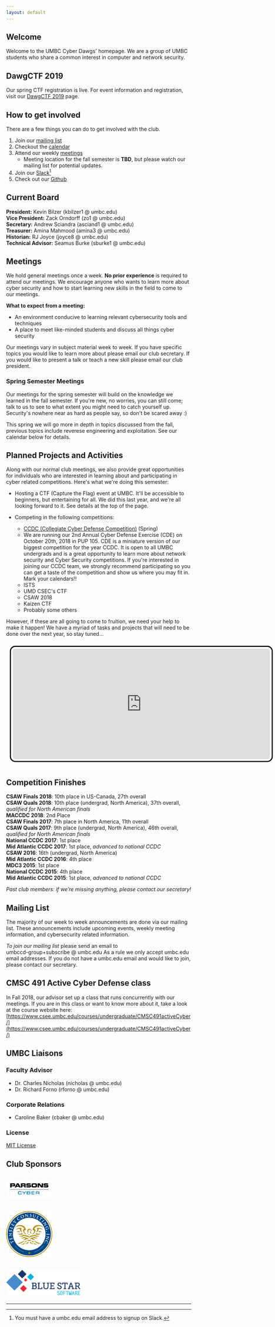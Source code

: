```yaml
---
layout: default
---
```


## Welcome

Welcome to the UMBC Cyber Dawgs' homepage. We are a group of UMBC students who
share a common interest in computer and network security.

## DawgCTF 2019

Our spring CTF registration is live. For event information and registration, visit our [DawgCTF 2019](/dawgctf) page.

## How to get involved 

There are a few things you can do to get involved with the club.

1. Join our [mailing list](#mailinglist)
2. Checkout the [calendar](#calendar)
3. Attend our weekly [meetings](#meetings)
    * Meeting location for the fall semester is **TBD**, but please watch
    our mailing list for potential updates.
4. Join our [Slack](https://umbccd.slack.com)[^1]
5. Check out our [Github](https://github.com/UMBCCyberDawgs)

## Current Board

**President:** Kevin Bilzer (kbilzer1 @ umbc.edu)  
**Vice President:** Zack Orndorff (zo1 @ umbc.edu)  
**Secretary:** Andrew Sciandra (asciand1 @ umbc.edu)  
**Treasurer:** Amina Mahmood (amina3 @ umbc.edu)<br/>
**Historian:** RJ Joyce (joyce8 @ umbc.edu)  
**Technical Advisor:** Seamus Burke (sburke1 @ umbc.edu)

## <a name="meetings">Meetings

We hold general meetings once a week. **No prior experience** is required to
attend our meetings. We encourage anyone who wants to learn more about cyber
security and how to start learning new skills in the field to come to our
meetings.

**What to expect from a meeting:**

* An environment conducive to learning relevant cybersecurity tools and
techniques
* A place to meet like-minded students and discuss all things cyber security 


Our meetings vary in subject material week to week. If you have specific topics
you would like to learn more about please email our club secretary. If you
would like to present a talk or teach a new skill please email our club
president.

### Spring Semester Meetings

Our meetings for the spring semester will build on the knowledge we learned in the fall semester. 
If you're new, no worries, you can still come; talk to us to see to what extent you might need to 
catch yourself up. Security's nowhere near as hard as people say, so don't be scared away :)

This spring we will go more in depth in topics discussed from the fall, previous topics include reverese
engineering and exploitation. See our calendar below for details.

## Planned Projects and Activities

Along with our normal club meetings, we also provide great opportunities for
individuals who are interested in learning about and participating in cyber
related competitions. Here's what we're doing this semester:

* Hosting a CTF (Capture the Flag) event at UMBC. It'll be accessible to
  beginners, but entertaining for all. We did this last year, and we're all
  looking forward to it. See details at the top of the page.

* Competing in the following competitions:
    * [CCDC (Collegiate Cyber Defense Competition)](http://maccdc.org/) (Spring)
    * We are running our 2nd Annual Cyber Defense Exercise (CDE) on October 20th, 2018 in PUP 105. CDE is a miniature version of our biggest competition for the year CCDC. It is open to all UMBC undergrads and is a great opportunity to learn more about network security and Cyber Security competitions. If you're interested in joining our CCDC team, we strongly recommend participating so you can get a taste of the competition and show us where you may fit in. Mark your calendars!! 
    * ISTS
    * UMD CSEC's CTF
    * CSAW 2018
    * Kaizen CTF
    * Probably some others

However, if these are all going to come to fruition, we need your help to
make it happen! We have a myriad of tasks and projects that will need to be done
over the next year, so stay tuned...

<div style="text-align: center;">
  <a name="calendar"><iframe src="https://calendar.google.com/calendar/embed?mode=AGENDA&amp;height=300&amp;wkst=1&amp;bgcolor=%23ffffff&amp;src=umbc.edu_sua9otosc8mchuu17od417duh8%40group.calendar.google.com&amp;color=%23B1365F&amp;ctz=America%2FNew_York" style="margin: 10px; padding: 5px; border: 3px solid black; border-radius: 15px;" width="700" height="300" frameborder="0" scrolling="no"></iframe></a>
</div>

## <a name="finishes">Competition Finishes</a>

**CSAW Finals 2018**: 10th place in US-Canada, 27th overall  
**CSAW Quals 2018**: 10th place (undergrad, North America), 37th overall, *qualified for North American finals*  
**MACCDC 2018**: 2nd Place  
**CSAW Finals 2017**: 7th place in North America, 11th overall  
**CSAW Quals 2017**: 9th place (undergrad, North America), 46th overall, *qualified for North American finals*  
**National CCDC 2017**: 1st place  
**Mid Atlantic CCDC 2017**: 1st place, *advanced to national CCDC*  
**CSAW 2016**: 16th (undergrad, North America)  
**Mid Atlantic CCDC 2016**: 4th place  
**MDC3 2015**: 1st place  
**National CCDC 2015**: 4th place  
**Mid Atlantic CCDC 2015**: 1st place, *advanced to national CCDC*  

*Past club members: if we’re missing anything, please contact our secretary!*

## <a name="mailinglist">Mailing List</a>

The majority of our week to week announcements are done via our mailing list.
These announcements include upcoming events, weekly meeting information, and
cybersecurity related information.

*To join our mailing list* please send an email to  
umbccd-group+subscribe @ umbc.edu As a rule we only accept umbc.edu email
addresses. If you do not have a umbc.edu email and would like to join, please
contact our secretary.

## <a name="activecyberdefense">CMSC 491 Active Cyber Defense class

In Fall 2018, our advisor set up a class that runs concurrently with our
meetings. If you are in this class or want to know more about it, take a look
at the course website here:
[https://www.csee.umbc.edu/courses/undergraduate/CMSC491activeCyber/](https://www.csee.umbc.edu/courses/undergraduate/CMSC491activeCyber/)

## UMBC Liaisons

### Faculty Advisor 

* Dr. Charles Nicholas (nicholas @ umbc.edu)  
* Dr. Richard Forno (rforno @ umbc.edu)  

### Corporate Relations
*  Caroline Baker (cbaker @ umbc.edu) 


### License

[MIT License](http://umbccyberdawgs.github.io/LICENSE.txt)

## Club Sponsors

## <img src="/images/parsons.png" height="25%" width="25%"> 
## <img src="/images/tensley.jpg" height="25%" width="25%">
## <img src="/images/bluestar.png" height="50%" width="40%">

---
[^1]: You must have a umbc.edu email address to signup on Slack.
